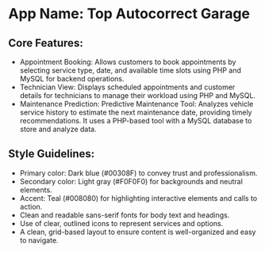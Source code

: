 # **App Name**: Top Autocorrect Garage

## Core Features:

- Appointment Booking: Allows customers to book appointments by selecting service type, date, and available time slots using PHP and MySQL for backend operations.
- Technician View: Displays scheduled appointments and customer details for technicians to manage their workload using PHP and MySQL.
- Maintenance Prediction: Predictive Maintenance Tool: Analyzes vehicle service history to estimate the next maintenance date, providing timely recommendations. It uses a PHP-based tool with a MySQL database to store and analyze data.

## Style Guidelines:

- Primary color: Dark blue (#00308F) to convey trust and professionalism.
- Secondary color: Light gray (#F0F0F0) for backgrounds and neutral elements.
- Accent: Teal (#008080) for highlighting interactive elements and calls to action.
- Clean and readable sans-serif fonts for body text and headings.
- Use of clear, outlined icons to represent services and options.
- A clean, grid-based layout to ensure content is well-organized and easy to navigate.